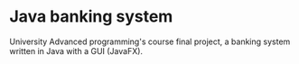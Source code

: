 # Java banking system
University Advanced programming's course final project, a banking system written in Java with a GUI (JavaFX).
